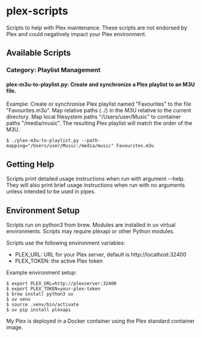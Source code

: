 # plex-scripts
Scripts to help with Plex maintenance. These scripts are not endorsed by Plex and could negatively impact your Plex environment.

## Available Scripts

### Category: Playlist Management

#### plex-m3u-to-playlist.py: Create and synchronize a Plex playlist to an M3U file.
Example: Create or synchronise Plex playlist named "Favourites" to the file "Favourites.m3u". Map relative paths (../) in the M3U relative to the current directory. Map local filesystem paths "/Users/user/Music" to container paths "/media/music". The resulting Plex playlist will match the order of the M3U.

```
$ ./plex-m3u-to-playlist.py --path-mapping="/Users/user/Music:/media/music" Favourites.m3u
```

## Getting Help
Scripts print detailed usage instructions when run with argument --help. They will also print brief usage instructions when run with no arguments unless intended to be used in pipes.

## Environment Setup
Scripts run on python3 from brew.  Modules are installed in uv virtual environments.  Scripts may require plexapi or other Python modules.

Scripts use the following environment variables:
* PLEX_URL: URL for your Plex server, default is http://localhost:32400
* PLEX_TOKEN: the active Plex token

Example environment setup:
```
$ export PLEX_URL=http://plexserver:32400
$ export PLEX_TOKEN=your-plex-token
$ brew install python3 uv
$ uv venv
$ source .venv/bin/activate
$ uv pip install plexapi
```

My Plex is deployed in a Docker container using the Plex standard container image.
